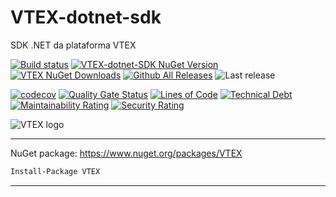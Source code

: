 # VTEX-dotnet-sdk
SDK .NET da plataforma VTEX

[![Build status](https://ci.appveyor.com/api/projects/status/dr93gad0na076ng3?svg=true)](https://ci.appveyor.com/project/guibranco/vtex-dotnet-sdk)
[![VTEX-dotnet-SDK NuGet Version](https://img.shields.io/nuget/v/VTEX.svg?style=flat)](https://www.nuget.org/packages/VTEX/)
[![VTEX NuGet Downloads](https://img.shields.io/nuget/dt/VTEX.svg?style=flat)](https://www.nuget.org/packages/VTEX/)
[![Github All Releases](https://img.shields.io/github/downloads/guibranco/VTEX/total.svg?style=flat)](https://github.com/guibranco/VTEX)
![Last release](https://img.shields.io/github/release-date/guibranco/VTEX.svg?style=flat)

[![codecov](https://codecov.io/gh/guibranco/VTEX-dotnet-SDK/branch/master/graph/badge.svg)](https://codecov.io/gh/guibranco/VTEX-dotnet-SDK)
[![Quality Gate Status](https://sonarcloud.io/api/project_badges/measure?project=guibranco_VTEX-dotnet-SDK&metric=alert_status)](https://sonarcloud.io/dashboard?id=guibranco_VTEX-dotnet-SDK)
[![Lines of Code](https://sonarcloud.io/api/project_badges/measure?project=guibranco_VTEX-dotnet-SDK&metric=ncloc)](https://sonarcloud.io/dashboard?id=guibranco_VTEX-dotnet-SDK)
[![Technical Debt](https://sonarcloud.io/api/project_badges/measure?project=guibranco_VTEX-dotnet-SDK&metric=sqale_index)](https://sonarcloud.io/dashboard?id=guibranco_VTEX-dotnet-SDK)
[![Maintainability Rating](https://sonarcloud.io/api/project_badges/measure?project=guibranco_VTEX-dotnet-SDK&metric=sqale_rating)](https://sonarcloud.io/dashboard?id=guibranco_VTEX-dotnet-SDK)
[![Security Rating](https://sonarcloud.io/api/project_badges/measure?project=guibranco_VTEX-dotnet-SDK&metric=security_rating)](https://sonarcloud.io/dashboard?id=guibranco_VTEX-dotnet-SDK)

![VTEX logo](https://raw.githubusercontent.com/guibranco/VTEX-dotnet-SDK/master/logo.png)

---

NuGet package: https://www.nuget.org/packages/VTEX

```ps
Install-Package VTEX
```

---